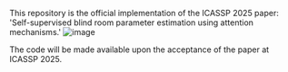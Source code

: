 This repository is the official implementation of the ICASSP 2025 paper: 'Self-supervised blind room parameter estimation using attention mechanisms.' ![image](https://github.com/user-attachments/assets/71120ef8-74ec-4c59-ac1f-2f048b76cd12)

The code will be made available upon the acceptance of the paper at ICASSP 2025.
